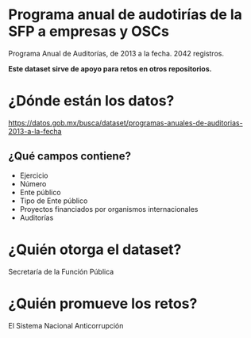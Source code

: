 # Programa anual de audotirías de la SFP a empresas y OSCs
Programa Anual de Auditorías, de 2013 a la fecha. 2042 registros.

**Este dataset sirve de apoyo para retos en otros repositorios.**

# ¿Dónde están los datos?
https://datos.gob.mx/busca/dataset/programas-anuales-de-auditorias-2013-a-la-fecha

## ¿Qué campos contiene?
+ Ejercicio
+ Número
+ Ente público
+ Tipo de Ente público
+ Proyectos financiados por organismos internacionales
+ Auditorías

# ¿Quién otorga el dataset?
Secretaría de la Función Pública

# ¿Quién promueve los retos?
El Sistema Nacional Anticorrupción




